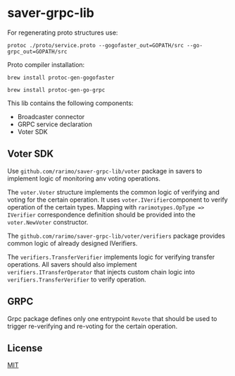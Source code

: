 # saver-grpc-lib

For regenerating proto structures use:

```
protoc ./proto/service.proto --gogofaster_out=GOPATH/src --go-grpc_out=GOPATH/src
```

Proto compiler installation:

```
brew install protoc-gen-gogofaster
```

```
brew install protoc-gen-go-grpc 
```

This lib contains the following components:
- Broadcaster connector
- GRPC service declaration
- Voter SDK

## Voter SDK

Use `github.com/rarimo/saver-grpc-lib/voter` package in savers to implement logic of monitoring anv voting operations.

The `voter.Voter` structure implements the common logic of verifying and voting for the certain operation. 
It uses `voter.IVerifier`component to verify operation of the certain types. Mapping with `rarimotypes.OpType => IVerifier` 
correspondence definition should be provided into the `voter.NewVoter` constructor. 

The `github.com/rarimo/saver-grpc-lib/voter/verifiers` package provides common logic of already designed IVerifiers. 

The `verifiers.TransferVerifier` implements logic for verifying transfer operations. All savers should also implement  
`verifiers.ITransferOperator` that injects custom chain logic into `verifiers.TransferVerifier` to verify operation. 

## GRPC

Grpc package defines only one entrypoint `Revote` that should be used to trigger re-verifying and re-voting for the 
certain operation.

## License
[MIT](./LICENSE.md)
